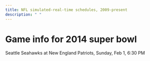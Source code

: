 ```yaml
---
title: NFL simulated-real-time schedules, 2009-present
description: " "
---
```


# Game info for 2014 super bowl

Seattle Seahawks at New England Patriots, Sunday, Feb 1, 6:30 PM

